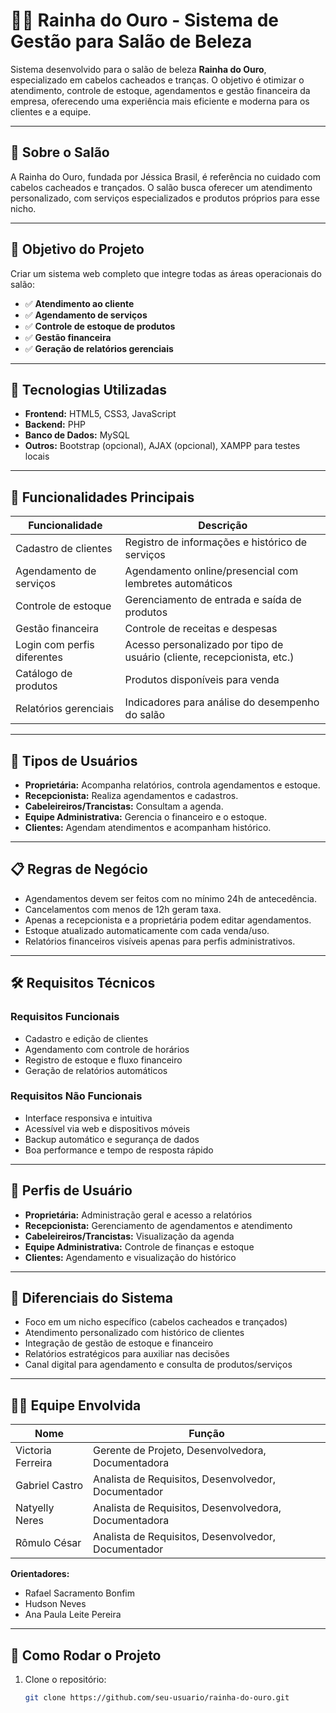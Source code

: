 # 💇‍♀️ Rainha do Ouro - Sistema de Gestão para Salão de Beleza

Sistema desenvolvido para o salão de beleza **Rainha do Ouro**, especializado em cabelos cacheados e tranças. O objetivo é otimizar o atendimento, controle de estoque, agendamentos e gestão financeira da empresa, oferecendo uma experiência mais eficiente e moderna para os clientes e a equipe.

---

## 🏢 Sobre o Salão

A Rainha do Ouro, fundada por Jéssica Brasil, é referência no cuidado com cabelos cacheados e trançados. O salão busca oferecer um atendimento personalizado, com serviços especializados e produtos próprios para esse nicho.

---

## 🎯 Objetivo do Projeto

Criar um sistema web completo que integre todas as áreas operacionais do salão:

- ✅ **Atendimento ao cliente**
- ✅ **Agendamento de serviços**
- ✅ **Controle de estoque de produtos**
- ✅ **Gestão financeira**
- ✅ **Geração de relatórios gerenciais**

---

## 🧠 Tecnologias Utilizadas

- **Frontend:** HTML5, CSS3, JavaScript
- **Backend:** PHP
- **Banco de Dados:** MySQL
- **Outros:** Bootstrap (opcional), AJAX (opcional), XAMPP para testes locais

---

## 🔐 Funcionalidades Principais

| Funcionalidade              | Descrição                                                                 |
|----------------------------|--------------------------------------------------------------------------|
| Cadastro de clientes       | Registro de informações e histórico de serviços                          |
| Agendamento de serviços    | Agendamento online/presencial com lembretes automáticos                  |
| Controle de estoque        | Gerenciamento de entrada e saída de produtos                             |
| Gestão financeira          | Controle de receitas e despesas                                          |
| Login com perfis diferentes| Acesso personalizado por tipo de usuário (cliente, recepcionista, etc.)  |
| Catálogo de produtos       | Produtos disponíveis para venda                                          |
| Relatórios gerenciais      | Indicadores para análise do desempenho do salão                          |

---

## 👥 Tipos de Usuários

- **Proprietária:** Acompanha relatórios, controla agendamentos e estoque.
- **Recepcionista:** Realiza agendamentos e cadastros.
- **Cabeleireiros/Trancistas:** Consultam a agenda.
- **Equipe Administrativa:** Gerencia o financeiro e o estoque.
- **Clientes:** Agendam atendimentos e acompanham histórico.

---

## 📋 Regras de Negócio

- Agendamentos devem ser feitos com no mínimo 24h de antecedência.
- Cancelamentos com menos de 12h geram taxa.
- Apenas a recepcionista e a proprietária podem editar agendamentos.
- Estoque atualizado automaticamente com cada venda/uso.
- Relatórios financeiros visíveis apenas para perfis administrativos.

---

## 🛠️ Requisitos Técnicos

### Requisitos Funcionais
- Cadastro e edição de clientes
- Agendamento com controle de horários
- Registro de estoque e fluxo financeiro
- Geração de relatórios automáticos

### Requisitos Não Funcionais
- Interface responsiva e intuitiva
- Acessível via web e dispositivos móveis
- Backup automático e segurança de dados
- Boa performance e tempo de resposta rápido

---

## 👥 Perfis de Usuário

- **Proprietária:** Administração geral e acesso a relatórios
- **Recepcionista:** Gerenciamento de agendamentos e atendimento
- **Cabeleireiros/Trancistas:** Visualização da agenda
- **Equipe Administrativa:** Controle de finanças e estoque
- **Clientes:** Agendamento e visualização do histórico

---

## 🎯 Diferenciais do Sistema

- Foco em um nicho específico (cabelos cacheados e trançados)
- Atendimento personalizado com histórico de clientes
- Integração de gestão de estoque e financeiro
- Relatórios estratégicos para auxiliar nas decisões
- Canal digital para agendamento e consulta de produtos/serviços

---

## 🧑‍💻 Equipe Envolvida

| Nome               | Função                                                       |
|--------------------|--------------------------------------------------------------|
| Victoria Ferreira  | Gerente de Projeto, Desenvolvedora, Documentadora            |
| Gabriel Castro     | Analista de Requisitos, Desenvolvedor, Documentador          |
| Natyelly Neres     | Analista de Requisitos, Desenvolvedora, Documentadora        |
| Rômulo César       | Analista de Requisitos, Desenvolvedor, Documentador          |

**Orientadores:**  
- Rafael Sacramento Bonfim  
- Hudson Neves  
- Ana Paula Leite Pereira

---

## 🧪 Como Rodar o Projeto

1. Clone o repositório:
   ```bash
   git clone https://github.com/seu-usuario/rainha-do-ouro.git

